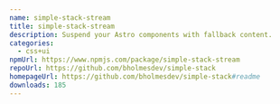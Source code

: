 ```yaml
---
name: simple-stack-stream
title: simple-stack-stream
description: Suspend your Astro components with fallback content.
categories:
  - css+ui
npmUrl: https://www.npmjs.com/package/simple-stack-stream
repoUrl: https://github.com/bholmesdev/simple-stack
homepageUrl: https://github.com/bholmesdev/simple-stack#readme
downloads: 185
---
```

